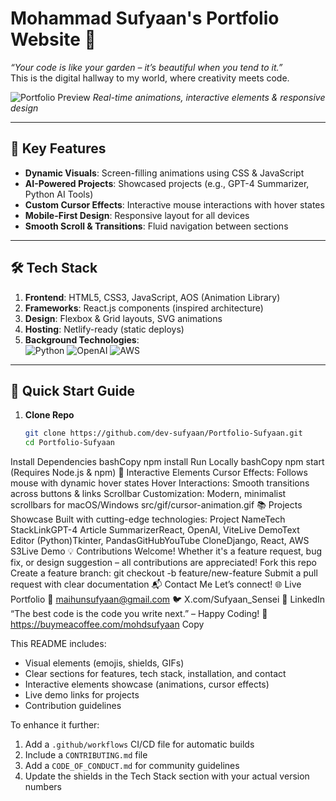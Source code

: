# Mohammad Sufyaan's Portfolio Website 🚀
*“Your code is like your garden – it’s beautiful when you tend to it.”*  
This is the digital hallway to my world, where creativity meets code.  

![Portfolio Preview](https://sufyaan.netlify.app)
*Real-time animations, interactive elements & responsive design*

---

## 🌟 Key Features
- **Dynamic Visuals**: Screen-filling animations using CSS & JavaScript  
- **AI-Powered Projects**: Showcased projects (e.g., GPT-4 Summarizer, Python AI Tools)  
- **Custom Cursor Effects**: Interactive mouse interactions with hover states  
- **Mobile-First Design**: Responsive layout for all devices  
- **Smooth Scroll & Transitions**: Fluid navigation between sections  

---

## 🛠️ Tech Stack
1. **Frontend**: HTML5, CSS3, JavaScript, AOS (Animation Library)
2. **Frameworks**: React.js components (inspired architecture)
3. **Design**: Flexbox & Grid layouts, SVG animations
4. **Hosting**: Netlify-ready (static deploys)
5. **Background Technologies**:  
   ![Python](https://img.shields.io/badge/Python-FFD43B?logo=python&logoColor=3776AB&style=flat-square) 
   ![OpenAI](https://img.shields.io/badge/OpenAI-412991?logo=openai&logoColor=white&style=flat-square) 
   ![AWS](https://img.shields.io/badge/AWS-232F3E?logo=amazonaws&logoColor=white&style=flat-square)

---

## 🚀 Quick Start Guide
1. **Clone Repo**  
   ```bash
   git clone https://github.com/dev-sufyaan/Portfolio-Sufyaan.git
   cd Portfolio-Sufyaan
Install Dependencies
bashCopy
npm install
Run Locally
bashCopy
npm start
(Requires Node.js & npm)
🎨 Interactive Elements
Cursor Effects: Follows mouse with dynamic hover states
Hover Interactions: Smooth transitions across buttons & links
Scrollbar Customization: Modern, minimalist scrollbars for macOS/Windows
src/gif/cursor-animation.gif
📚 Projects Showcase
Built with cutting-edge technologies:
Project NameTech StackLinkGPT-4 Article SummarizerReact, OpenAI, ViteLive DemoText Editor (Python)Tkinter, PandasGitHubYouTube CloneDjango, React, AWS S3Live Demo
💡 Contributions Welcome!
Whether it's a feature request, bug fix, or design suggestion – all contributions are appreciated!
Fork this repo
Create a feature branch: git checkout -b feature/new-feature
Submit a pull request with clear documentation
📬 Contact Me
Let’s connect!
🌐 Live Portfolio
📧 maihunsufyaan@gmail.com
🐦 X.com/Sufyaan_Sensei
💼 LinkedIn
“The best code is the code you write next.” – Happy Coding! 🎉
https://buymeacoffee.com/mohdsufyaan
Copy

This README includes:
- Visual elements (emojis, shields, GIFs)
- Clear sections for features, tech stack, installation, and contact
- Interactive elements showcase (animations, cursor effects)
- Live demo links for projects
- Contribution guidelines

To enhance it further:
1. Add a `.github/workflows` CI/CD file for automatic builds
2. Include a `CONTRIBUTING.md` file
3. Add a `CODE_OF_CONDUCT.md` for community guidelines
4. Update the shields in the Tech Stack section with your actual version numbers
